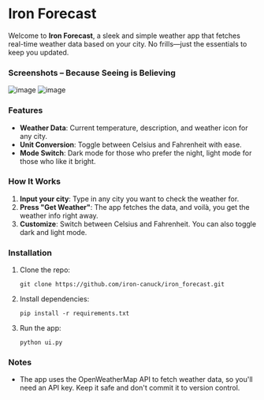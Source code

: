 # Iron Forecast

Welcome to **Iron Forecast**, a sleek and simple weather app that fetches real-time weather data based on your city. No frills—just the essentials to keep you updated.

### Screenshots – Because Seeing is Believing
![image](https://github.com/user-attachments/assets/d2e272e9-391c-457f-b4a9-175aee38c0fa)
![image](https://github.com/user-attachments/assets/4fe6f413-21cb-4e3b-868f-e431f2e830d7)



### Features

- **Weather Data**: Current temperature, description, and weather icon for any city.
- **Unit Conversion**: Toggle between Celsius and Fahrenheit with ease.
- **Mode Switch**: Dark mode for those who prefer the night, light mode for those who like it bright.

### How It Works

1. **Input your city**: Type in any city you want to check the weather for.
2. **Press "Get Weather"**: The app fetches the data, and voilà, you get the weather info right away.
3. **Customize**: Switch between Celsius and Fahrenheit. You can also toggle dark and light mode.

### Installation

1. Clone the repo:
    ```
    git clone https://github.com/iron-canuck/iron_forecast.git
    ```
2. Install dependencies:
    ```
    pip install -r requirements.txt
    ```
3. Run the app:
    ```
    python ui.py
    ```

### Notes

- The app uses the OpenWeatherMap API to fetch weather data, so you'll need an API key. Keep it safe and don't commit it to version control.
